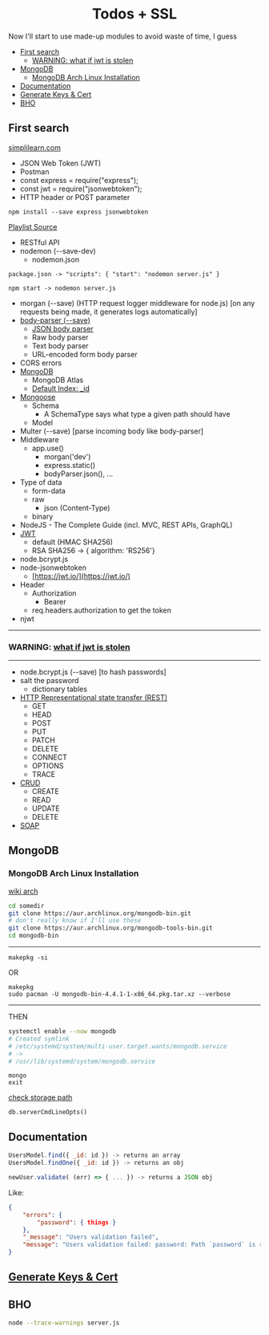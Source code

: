 <h1 align="center">Todos + SSL</h1>

Now I'll start to use made-up modules to avoid waste of time, I guess

- [First search](#first-search)
  - [WARNING: what if jwt is stolen](#warning-what-if-jwt-is-stolen)
- [MongoDB](#mongodb)
  - [MongoDB Arch Linux Installation](#mongodb-arch-linux-installation)
- [Documentation](#documentation)
- [Generate Keys & Cert](#generate-keys--cert)
- [BHO](#bho)

## First search

[simplilearn.com](https://www.simplilearn.com/tutorials/nodejs-tutorial/jwt-authentication)

- JSON Web Token (JWT)
- Postman
- const express = require("express");
- const jwt = require("jsonwebtoken");
- HTTP header or POST parameter

```
npm install --save express jsonwebtoken
```
[Playlist Source](https://www.youtube.com/watch?v=0oXYLzuucwE&list=PL55RiY5tL51q4D-B63KBnygU6opNPFk_q)
- RESTful API
- nodemon (--save-dev)
  - nodemon.json
```
package.json -> "scripts": { "start": "nodemon server.js" }

npm start -> nodemon server.js
```
- morgan (--save) (HTTP request logger middleware for node.js) [on any requests being made, it generates logs automatically]
- [body-parser (--save)](https://www.npmjs.com/package/body-parser)
  - [JSON body parser](https://www.npmjs.com/package/body-parser#bodyparserjsonoptions)
  - Raw body parser
  - Text body parser
  - URL-encoded form body parser
- CORS errors
- [MongoDB](http://mongodb.github.io/node-mongodb-native/3.4/quick-start/quick-start/)
  - MongoDB Atlas
  - [Default Index: _id](https://docs.mongodb.com/manual/indexes/#default-id-index)
- [Mongoose](https://mongoosejs.com/docs/index.html)
  - Schema
    - A SchemaType says what type a given path should have
  - Model
- Multer (--save) [parse incoming body like body-parser]
- Middleware
  - app.use()
    - morgan('dev')
    - express.static()
    - bodyParser.json(), ... 
- Type of data
  - form-data
  - raw
    - json (Content-Type)
  - binary
- NodeJS - The Complete Guide (incl. MVC, REST APIs, GraphQL)
- [JWT](https://tools.ietf.org/html/draft-ietf-oauth-json-web-token-32)
  - default (HMAC SHA256)
  - RSA SHA256 -> { algorithm: 'RS256'}
- node.bcrypt.js
- node-jsonwebtoken
  - [https://jwt.io/](https://jwt.io/)
- Header
  - Authorization
    - Bearer
  - req.headers.authorization to get the token
- njwt

---
### WARNING: [what if jwt is stolen](https://stackoverflow.com/questions/34259248/what-if-jwt-is-stolen)

---
- node.bcrypt.js (--save) [to hash passwords]
- salt the password
  - dictionary tables
- [HTTP Representational state transfer (REST)](https://en.wikipedia.org/wiki/Representational_state_transfer)
  - GET
  - HEAD
  - POST
  - PUT
  - PATCH
  - DELETE
  - CONNECT
  - OPTIONS
  - TRACE
- [CRUD](https://en.wikipedia.org/wiki/Create,_read,_update_and_delete)
  - CREATE
  - READ
  - UPDATE
  - DELETE
- [SOAP](https://en.wikipedia.org/wiki/SOAP)

## MongoDB

### MongoDB Arch Linux Installation

[wiki arch](https://wiki.archlinux.org/index.php/MongoDB)

```bash
cd somedir
git clone https://aur.archlinux.org/mongodb-bin.git
# don't really know if I'll use these
git clone https://aur.archlinux.org/mongodb-tools-bin.git
cd mongodb-bin
```
---
```
makepkg -si
```
OR
```
makepkg
sudo pacman -U mongodb-bin-4.4.1-1-x86_64.pkg.tar.xz --verbose
```
---
THEN
```bash
systemctl enable --now mongodb
# Created symlink 
# /etc/systemd/system/multi-user.target.wants/mongodb.service 
# -> 
# /usr/lib/systemd/system/mongodb.service
```
```
mongo
exit
```
[check storage path](https://stackoverflow.com/questions/12738322/what-is-the-default-database-path-for-mongodb)
```
db.serverCmdLineOpts()
```

## Documentation

```JavaScript
UsersModel.find({ _id: id }) -> returns an array
UsersModel.findOne({ _id: id }) -> returns an obj
```
```JavaScript
newUser.validate( (err) => { ... }) -> returns a JSON obj
```
Like:
```json
{
    "errors": {
        "password": { things }
    },
    "_message": "Users validation failed",
    "message": "Users validation failed: password: Path `password` is required."
}
```

## [Generate Keys & Cert](https://github.com/Jakkins/NodeJS_for_newbie/tree/master/NodeJS2%20-%20Server/SimpleSSLServer#set-up)

## BHO

```bash
node --trace-warnings server.js
```